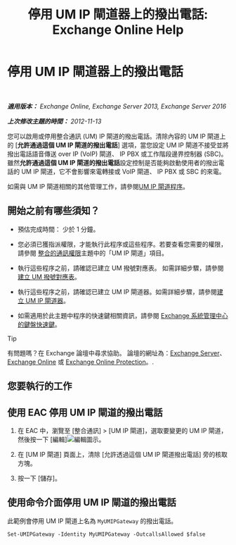 ﻿---
title: '停用 UM IP 閘道器上的撥出電話: Exchange Online Help'
TOCTitle: 停用 UM IP 閘道器上的撥出電話
ms:assetid: a3777cc6-37e4-4359-ada3-a962ac0ef0c3
ms:mtpsurl: https://technet.microsoft.com/zh-tw/library/Bb232153(v=EXCHG.150)
ms:contentKeyID: 50473871
ms.date: 05/23/2018
mtps_version: v=EXCHG.150
ms.translationtype: MT
---

# 停用 UM IP 閘道器上的撥出電話

 

_**適用版本：** Exchange Online, Exchange Server 2013, Exchange Server 2016_

_**上次修改主題的時間：** 2012-11-13_

您可以啟用或停用整合通訊 (UM) IP 閘道的撥出電話。清除內容的 UM IP 閘道上的 \[**允許通過這個 UM IP 閘道的撥出電話**\] 選項，當您設定 UM IP 閘道不接受並將撥出電話語音傳送 over IP (VoIP) 閘道、 IP PBX 或工作階段邊界控制器 (SBC)。雖然**允許通過這個 UM IP 閘道的撥出電話**設定控制是否能夠啟動使用者的撥出電話的 UM IP 閘道，它不會影響來電轉接或 VoIP 閘道、 IP PBX 或 SBC 的來電。

如需與 UM IP 閘道相關的其他管理工作，請參閱[UM IP 閘道程序](https://docs.microsoft.com/zh-tw/exchange/voice-mail-unified-messaging/connect-voice-mail-system/um-ip-gateway-procedures)。

## 開始之前有哪些須知？

  - 預估完成時間： 少於 1 分鐘。

  - 您必須已獲指派權限，才能執行此程序或這些程序。若要查看您需要的權限，請參閱 [整合的通訊權限](unified-messaging-permissions-exchange-2013-help.md)主題中的「UM IP 閘道」項目。

  - 執行這些程序之前，請確認已建立 UM 撥號對應表。 如需詳細步驟，請參閱[建立 UM 撥號對應表](https://docs.microsoft.com/zh-tw/exchange/voice-mail-unified-messaging/connect-voice-mail-system/create-um-dial-plan)。

  - 執行這些程序之前，請確認已建立 UM IP 閘道器。如需詳細步驟，請參閱[建立 UM IP 閘道器](https://docs.microsoft.com/zh-tw/exchange/voice-mail-unified-messaging/connect-voice-mail-system/create-um-ip-gateway)。

  - 如需適用於此主題中程序的快速鍵相關資訊，請參閱 [Exchange 系統管理中心的鍵盤快速鍵](keyboard-shortcuts-in-the-exchange-admin-center-exchange-online-protection-help.md)。


> [!TIP]  
> 有問題嗎？在 Exchange 論壇中尋求協助。 論壇的網址為：<a href="https://go.microsoft.com/fwlink/p/?linkid=60612">Exchange Server</a>、 <a href="https://go.microsoft.com/fwlink/p/?linkid=267542">Exchange Online</a> 或 <a href="https://go.microsoft.com/fwlink/p/?linkid=285351">Exchange Online Protection</a>。.




## 您要執行的工作

## 使用 EAC 停用 UM IP 閘道的撥出電話

1.  在 EAC 中，瀏覽至 \[整合通訊\] \> \[UM IP 閘道\]，選取要變更的 UM IP 閘道，然後按一下 \[編輯\]![編輯圖示](images/JJ218640.6f53ccb2-1f13-4c02-bea0-30690e6ea71d(EXCHG.150).gif "編輯圖示")。

2.  在 \[UM IP 閘道\] 頁面上，清除 \[允許透過這個 UM IP 閘道撥出電話\] 旁的核取方塊。

3.  按一下 \[儲存\]。

## 使用命令介面停用 UM IP 閘道的撥出電話

此範例會停用 UM IP 閘道上名為 `MyUMIPGateway` 的撥出電話。

    Set-UMIPGateway -Identity MyUMIPGateway -OutcallsAllowed $false

